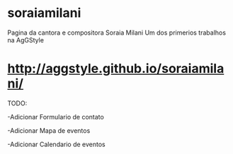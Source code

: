 # soraiamilani
Pagina da cantora e compositora Soraia Milani
Um dos primerios trabalhos na AgGStyle

http://aggstyle.github.io/soraiamilani/
=======================================
TODO:

-Adicionar Formulario de contato

-Adicionar Mapa de eventos

-Adicionar Calendario de eventos


